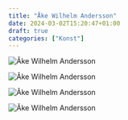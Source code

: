 ```yaml
---
title: "Åke Wilhelm Andersson"
date: 2024-03-02T15:20:47+01:00
draft: true
categories: ["Konst"]
---
```


![Åke Wilhelm Andersson](/images/awa.jpg)

![Åke Wilhelm Andersson](/images/awa2.jpg)

![Åke Wilhelm Andersson](/images/awa3.jpg)

![Åke Wilhelm Andersson](/images/awa4.jpg)

